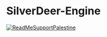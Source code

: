 # SilverDeer-Engine
[![ReadMeSupportPalestine](https://raw.githubusercontent.com/Safouene1/support-palestine-banner/master/banner-support.svg)](https://www.reddit.com/r/AskMiddleEast/comments/175ip4x/donating_to_support_palestinian_causes_trusted/)
